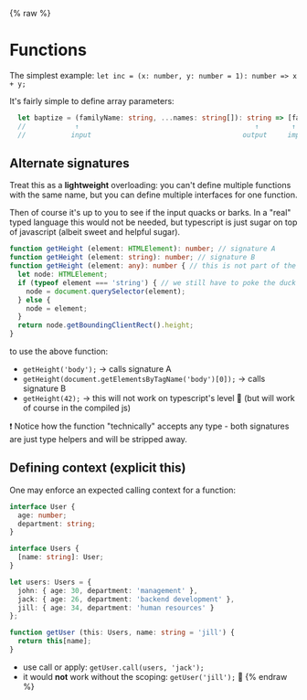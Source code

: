 {% raw %}
# Functions

The simplest example: `let inc = (x: number, y: number = 1): number => x + y;`

It's fairly simple to define array parameters:

```typescript
  let baptize = (familyName: string, ...names: string[]): string => [familyName, ...names].join(' ');
  //            ↑                                           ↑        ↑
  //           input                                     output     implementation
```

## Alternate signatures

Treat this as a **lightweight** overloading: you can't define multiple functions with the same name, but you can define multiple interfaces for one function.

Then of course it's up to you to see if the input quacks or barks. In a "real" typed language this would not be needed, but typescript is just sugar on top of javascript (albeit sweet and helpful sugar).

```typescript
function getHeight (element: HTMLElement): number; // signature A
function getHeight (element: string): number; // signature B
function getHeight (element: any): number { // this is not part of the "valid" overload list
  let node: HTMLElement;
  if (typeof element === 'string') { // we still have to poke the duck
    node = document.querySelector(element);
  } else {
    node = element;
  }
  return node.getBoundingClientRect().height;
}
```

to use the above function:

- `getHeight('body');` → calls signature A
- `getHeight(document.getElementsByTagName('body')[0]);` → calls signature B
- `getHeight(42);` → this will not work on typescript's level :no_good: (but will work of course in the compiled js)

:exclamation: Notice how the function "technically" accepts any type - both signatures are just type helpers and will be stripped away. 

## Defining context (explicit this)

One may enforce an expected calling context for a function:

```typescript
interface User {
  age: number;
  department: string;
}

interface Users {
  [name: string]: User;
}

let users: Users = {
  john: { age: 30, department: 'management' },
  jack: { age: 26, department: 'backend development' },
  jill: { age: 34, department: 'human resources' }
};

function getUser (this: Users, name: string = 'jill') {
  return this[name];
}
```

 - use call or apply: `getUser.call(users, 'jack');`
 - it would **not** work without the scoping: `getUser('jill');` :no_good:
{% endraw %}
